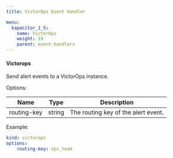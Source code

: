 ```yaml
---
title: VictorOps Event Handler

menu:
  kapacitor_1_5:
    name: VictorOps
    weight: 19
    parent: event-handlers
---
```


#### Victorops

Send alert events to a VictorOps instance.

Options:

| Name        | Type   | Description                         |
| ----        | ----   | -----------                         |
| routing-key | string | The routing key of the alert event. |

Example:

```yaml
kind: victorops
options:
    routing-key: ops_team
```
